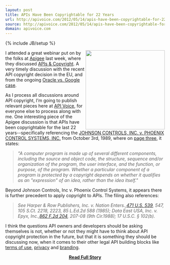 ```yaml
---
layout: post
title: APIs Have Been Copyrightable for 22 Years
url: http://apivoice.com/2012/05/14/apis-have-been-copyrightable-for-22-years/
source: http://apivoice.com/2012/05/14/apis-have-been-copyrightable-for-22-years/
domain: apivoice.com
---
```

{% include JB/setup %}<p><p><img src="http://kinlane-productions.s3.amazonaws.com/api-evangelist/api-legal.jpg" alt="" width="250" align="right" /></p>
<p>I attended a great webinar put on by the folks at <a title="Apigee" href="/serviceproviders/apigee.php">Apigee</a> last week, where they discussed <a title="APIs &amp; Copyright" href="http://www.slideshare.net/apigee/apis-copyrights">APIs &amp; Copyright</a>.  A very timely discussion with the recent API copyright decision in the EU, and from the ongoing <a title="Oracle vs. Google" href="http://apivoice.com/2012/05/07/us-precedent-for-api-copyright-hinges-on-oracle-v-google/">Oracle vs. Google case</a>.</p>
<p>As I process all discussions around API copyright, I&rsquo;m going to publish relevant pieces here at <a title="API Voice" href="http://apivoice.com/">API Voice</a>, for everyone else to process along with me.  One interesting piece of the Apigee discussion is that APIs have been copyrightable for the last 22 years--specifically referencing the <a href="http://www.leagle.com/xmlResult.aspx?xmldoc=19892059886F2d1173_11869.xml&amp;docbase=CSLWAR2-1986-2006">JOHNSON CONTROLS, INC. v. PHOENIX CONTROL SYSTEMS, INC.</a> from October 3rd, 1989, where on <a href="http://www.leagle.com/xmlResult.aspx?page=3&amp;xmldoc=19892059886F2d1173_11869.xml&amp;docbase=CSLWAR2-1986-2006&amp;SizeDisp=7">page three</a>, it states:</p>
<blockquote><em>"A computer program is made up of several different components, including the source and object code, the structure, sequence and/or organization of the program, the user interface, and the function, or purpose, of the program. Whether a particular component of a program is protected by a copyright depends on whether it qualifies as an "expression" of an idea, rather than the idea itself."</em></blockquote>
<p>Beyond Johnson Controls, Inc v. Phoenix Control Systems, it appears there is further precedent to apply copyright to APIs.  The filing also references:</p>
<blockquote><em>See Harper &amp; Row Publishers, Inc. v. Nation Enters.,<a href="http://www.leagle.com/xmlcontentlinks.aspx?gfile=471%20U.S.%20539">471 U.S. 539</a>, 547, 105 S.Ct. 2218, 2223, 85 L.Ed.2d 588 (1985); Data East USA, Inc. v. Epyx, Inc.,<a href="http://www.leagle.com/xmlcontentlinks.aspx?gfile=862%20F.2d%20204">862 F.2d 204</a>, 207-08 (9th Cir.1988); 17 U.S.C. &sect; 102(b).</em></blockquote>
<p>I think the questions API owners and developers should be asking themselves is not, whether or not they might have to think about API copyright protection in the future, but that it is something they should be discussing now, when it comes to their other legal API&nbsp;building blocks like <a title="terms of use" href="http://www.apievangelist.com/buildingblocks/terms_of_use__conditions.php">terms of use</a>, <a title="privacy" href="http://www.apievangelist.com/buildingblocks/privacy.php">privacy</a> and <a title="branding" href="http://www.apievangelist.com/buildingblocks/branding.php">branding</a>.</p></p>
<center><p><a href="http://apivoice.com/2012/05/14/apis-have-been-copyrightable-for-22-years/" style='padding:25px; font-sze:18px; font-weight: bold;'>Read Full Story</a></p></center>
